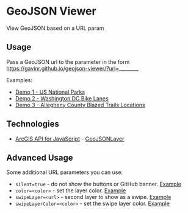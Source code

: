 # GeoJSON Viewer

View GeoJSON based on a URL param

## Usage

Pass a GeoJSON url to the parameter in the form <https://gavinr.github.io/geojson-viewer/?url=________>

Examples:

* [Demo 1 - US National Parks](https://gavinr.github.io/geojson-viewer/?url=http%3A%2F%2Fservices1.arcgis.com%2Fg2TonOxuRkIqSOFx%2Farcgis%2Frest%2Fservices%2FUS_National_Parks%2FFeatureServer%2F0%2Fquery%3Fwhere%3D1%253D1%26objectIds%3D%26time%3D%26geometry%3D%26geometryType%3DesriGeometryEnvelope%26inSR%3D%26spatialRel%3DesriSpatialRelIntersects%26distance%3D%26units%3DesriSRUnit_Meter%26outFields%3D*%26returnGeometry%3Dtrue%26maxAllowableOffset%3D%26geometryPrecision%3D%26outSR%3D4326%26returnIdsOnly%3Dfalse%26returnCountOnly%3Dfalse%26returnExtentOnly%3Dfalse%26orderByFields%3D%26groupByFieldsForStatistics%3D%26outStatistics%3D%26resultOffset%3D%26resultRecordCount%3D%26returnZ%3Dfalse%26returnM%3Dfalse%26quantizationParameters%3D%26f%3Dpgeojson%26token%3D)
* [Demo 2 - Washington DC Bike Lanes](https://gavinr.github.io/geojson-viewer/?url=https%3A%2F%2Fcdn.jsdelivr.net%2Fgh%2FEsri%2Fgeojson-layer-js%40master%2Fdata%2Fdc-bike-lanes.json)
* [Demo 3 - Allegheny County Blazed Trails Locations](https://gavinr.github.io/geojson-viewer/?url=https%3A%2F%2Fopendata.arcgis.com%2Fdatasets%2Fd182439a9a6344fca2c5bf717b9cace8_0.geojson)

## Technologies

* [ArcGIS API for JavaScript](https://developers.arcgis.com/javascript/) - [GeoJSONLayer](https://developers.arcgis.com/javascript/latest/api-reference/esri-layers-GeoJSONLayer.html#)

## Advanced Usage

Some additional URL parameters you can use:

* `silent=true` - do not show the buttons or GitHub banner. [Example](https://gavinr.github.io/geojson-viewer/?silent=true&url=https%3A%2F%2Fcdn.jsdelivr.net%2Fgh%2FEsri%2Fgeojson-layer-js%40master%2Fdata%2Fdc-bike-lanes.json)
* `color=<color>` - set the layer color. [Example](https://gavinr.github.io/geojson-viewer/?color=red&url=https%3A%2F%2Fcdn.jsdelivr.net%2Fgh%2FEsri%2Fgeojson-layer-js%40master%2Fdata%2Fdc-bike-lanes.json)
* `swipeLayer=<url>` - second layer to show as a swipe. [Example](https://gavinr.github.io/geojson-viewer/?url=https%3A%2F%2Fservices.arcgis.com%2FP3ePLMYs2RVChkJx%2Farcgis%2Frest%2Fservices%2FUSA_States_Generalized%2FFeatureServer%2F0%2Fquery%3Fwhere%3D1%253D1%26outFields%3D*%26f%3Dgeojson&swipeLayer=https%3A%2F%2Fservices.arcgis.com%2FP3ePLMYs2RVChkJx%2Farcgis%2Frest%2Fservices%2FUSA_Counties_Generalized%2FFeatureServer%2F0%2Fquery%3Fwhere%3DPOP_SQMI%3E50%26outFields%3D*%26f%3Dgeojson)
* `swipeLayerColor=<color>` - set the swipe layer color. [Example](http://localhost:3000/?swipeLayerColor=green&url=https%3A%2F%2Fservices.arcgis.com%2FP3ePLMYs2RVChkJx%2Farcgis%2Frest%2Fservices%2FUSA_States_Generalized%2FFeatureServer%2F0%2Fquery%3Fwhere%3D1%253D1%26outFields%3D*%26f%3Dgeojson&swipeLayer=https%3A%2F%2Fservices.arcgis.com%2FP3ePLMYs2RVChkJx%2Farcgis%2Frest%2Fservices%2FUSA_Counties_Generalized%2FFeatureServer%2F0%2Fquery%3Fwhere%3DPOP_SQMI%3E50%26outFields%3D*%26f%3Dgeojson)
